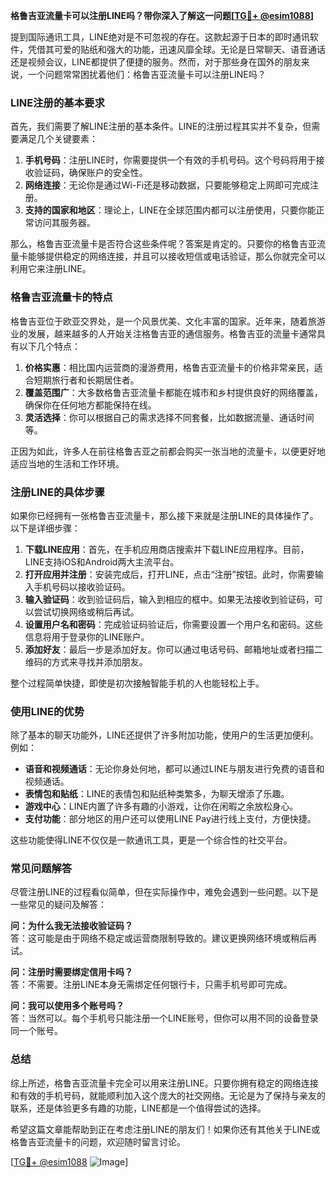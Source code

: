 **格鲁吉亚流量卡可以注册LINE吗？带你深入了解这一问题[[TG💪+ @esim1088](https://t.me/s/esim1088)]**

提到国际通讯工具，LINE绝对是不可忽视的存在。这款起源于日本的即时通讯软件，凭借其可爱的贴纸和强大的功能，迅速风靡全球。无论是日常聊天、语音通话还是视频会议，LINE都提供了便捷的服务。然而，对于那些身在国外的朋友来说，一个问题常常困扰着他们：格鲁吉亚流量卡可以注册LINE吗？

### LINE注册的基本要求

首先，我们需要了解LINE注册的基本条件。LINE的注册过程其实并不复杂，但需要满足几个关键要素：

1. **手机号码**：注册LINE时，你需要提供一个有效的手机号码。这个号码将用于接收验证码，确保账户的安全性。
2. **网络连接**：无论你是通过Wi-Fi还是移动数据，只要能够稳定上网即可完成注册。
3. **支持的国家和地区**：理论上，LINE在全球范围内都可以注册使用，只要你能正常访问其服务器。

那么，格鲁吉亚流量卡是否符合这些条件呢？答案是肯定的。只要你的格鲁吉亚流量卡能够提供稳定的网络连接，并且可以接收短信或电话验证，那么你就完全可以利用它来注册LINE。

### 格鲁吉亚流量卡的特点

格鲁吉亚位于欧亚交界处，是一个风景优美、文化丰富的国家。近年来，随着旅游业的发展，越来越多的人开始关注格鲁吉亚的通信服务。格鲁吉亚的流量卡通常具有以下几个特点：

1. **价格实惠**：相比国内运营商的漫游费用，格鲁吉亚流量卡的价格非常亲民，适合短期旅行者和长期居住者。
2. **覆盖范围广**：大多数格鲁吉亚流量卡都能在城市和乡村提供良好的网络覆盖，确保你在任何地方都能保持在线。
3. **灵活选择**：你可以根据自己的需求选择不同套餐，比如数据流量、通话时间等。

正因为如此，许多人在前往格鲁吉亚之前都会购买一张当地的流量卡，以便更好地适应当地的生活和工作环境。

### 注册LINE的具体步骤

如果你已经拥有一张格鲁吉亚流量卡，那么接下来就是注册LINE的具体操作了。以下是详细步骤：

1. **下载LINE应用**：首先，在手机应用商店搜索并下载LINE应用程序。目前，LINE支持iOS和Android两大主流平台。
2. **打开应用并注册**：安装完成后，打开LINE，点击“注册”按钮。此时，你需要输入手机号码以接收验证码。
3. **输入验证码**：收到验证码后，输入到相应的框中。如果无法接收到验证码，可以尝试切换网络或稍后再试。
4. **设置用户名和密码**：完成验证码验证后，你需要设置一个用户名和密码。这些信息将用于登录你的LINE账户。
5. **添加好友**：最后一步是添加好友。你可以通过电话号码、邮箱地址或者扫描二维码的方式来寻找并添加朋友。

整个过程简单快捷，即使是初次接触智能手机的人也能轻松上手。

### 使用LINE的优势

除了基本的聊天功能外，LINE还提供了许多附加功能，使用户的生活更加便利。例如：

- **语音和视频通话**：无论你身处何地，都可以通过LINE与朋友进行免费的语音和视频通话。
- **表情包和贴纸**：LINE的表情包和贴纸种类繁多，为聊天增添了乐趣。
- **游戏中心**：LINE内置了许多有趣的小游戏，让你在闲暇之余放松身心。
- **支付功能**：部分地区的用户还可以使用LINE Pay进行线上支付，方便快捷。

这些功能使得LINE不仅仅是一款通讯工具，更是一个综合性的社交平台。

### 常见问题解答

尽管注册LINE的过程看似简单，但在实际操作中，难免会遇到一些问题。以下是一些常见的疑问及解答：

**问：为什么我无法接收验证码？**  
答：这可能是由于网络不稳定或运营商限制导致的。建议更换网络环境或稍后再试。

**问：注册时需要绑定信用卡吗？**  
答：不需要。注册LINE本身无需绑定任何银行卡，只需手机号即可完成。

**问：我可以使用多个账号吗？**  
答：当然可以。每个手机号只能注册一个LINE账号，但你可以用不同的设备登录同一个账号。

### 总结

综上所述，格鲁吉亚流量卡完全可以用来注册LINE。只要你拥有稳定的网络连接和有效的手机号码，就能顺利加入这个庞大的社交网络。无论是为了保持与亲友的联系，还是体验更多有趣的功能，LINE都是一个值得尝试的选择。

希望这篇文章能帮助到正在考虑注册LINE的朋友们！如果你还有其他关于LINE或格鲁吉亚流量卡的问题，欢迎随时留言讨论。

[[TG💪+ @esim1088](https://t.me/s/esim1088) ![Image](https://i.postimg.cc/4NQfJmqS/Snipaste-2025-05-13-00-14-12.png)]